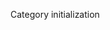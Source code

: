 <!--
.. title: reverse_engineering_init
.. slug: reverse_engineering_init
.. date: 2021-01-15 00:28:14 UTC+01:00
.. tags: 
.. category: Reverse Engineering
.. link: 
.. description: 
.. type: text
-->

Category initialization
